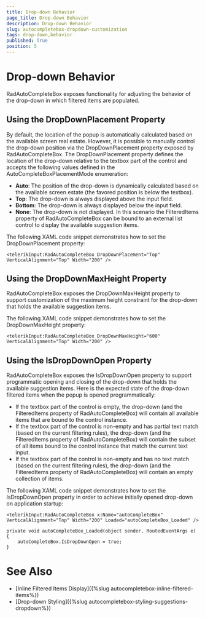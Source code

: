 ```yaml
---
title: Drop-down Behavior
page_title: Drop-down Behavior
description: Drop-down Behavior
slug: autocompletebox-dropdown-customization
tags: drop-down,behavior
published: True
position: 5
---
```


# Drop-down Behavior

RadAutoCompleteBox exposes functionality for adjusting the behavior of the drop-down in which filtered items are populated.

## Using the DropDownPlacement Property

By default, the location of the popup is automatically calculated based on the available screen real estate. However, it is possible to manually control the drop-down position via the DropDownPlacement property exposed by RadAutoCompleteBox. The DropDownPlacement property defines the location of the drop-down relative to the textbox part of the control and accepts the following values defined in the AutoCompleteBoxPlacementMode enumeration:

* **Auto**: The position of the drop-down is dynamically calculated based on the available screen estate (the favored position is below the textbox).
* **Top**: The drop-down is always displayed above the input field.
* **Bottom**: The drop-down is always displayed below the input field.
* **None**: The drop-down is not displayed. In this scenario the FilteredItems property of RadAutoCompleteBox can be bound to an external list control to display the available suggestion items.

The following XAML code snippet demonstrates how to set the DropDownPlacement property:

	<telerikInput:RadAutoCompleteBox DropDownPlacement="Top" VerticalAlignment="Top" Width="200" />

## Using the DropDownMaxHeight Property

RadAutoCompleteBox exposes the DropDownMaxHeight property to support customization of the maximum height constraint for the drop-down that holds the available suggestion items.

The following XAML code snippet demonstrates how to set the DropDownMaxHeight property:
 
	<telerikInput:RadAutoCompleteBox DropDownMaxHeight="600" VerticalAlignment="Top" Width="200" />

## Using the IsDropDownOpen Property

RadAutoCompleteBox exposes the IsDropDownOpen property to support programmatic opening and closing of the drop-down that holds the available suggestion items. Here is the expected state of the drop-down filtered items when the popup is opened programmatically:

* If the textbox part of the control is empty, the drop-down (and the FilteredItems property of RadAutoCompleteBox) will contain all available items that are bound to the control instance.
* If the textbox part of the control is non-empty and has partial text match (based on the current filtering rules), the drop-down (and the FilteredItems property of RadAutoCompleteBox) will contain the subset of all items bound to the control instance that match the current text input.
* If the textbox part of the control is non-empty and has no text match (based on the current filtering rules), the drop-down (and the FilteredItems property of RadAutoCompleteBox) will contain an empty collection of items.
            
The following XAML code snippet demonstrates how to set the IsDropDownOpen property in order to achieve initially opened drop-down on application startup:

	<telerikInput:RadAutoCompleteBox x:Name="autoCompleteBox" VerticalAlignment="Top" Width="200" Loaded="autoCompleteBox_Loaded" />

	private void autoCompleteBox_Loaded(object sender, RoutedEventArgs e)
	{
	    autoCompleteBox.IsDropDownOpen = true;
	}

# See Also

 * [Inline Filtered Items Display]({%slug autocompletebox-inline-filtered-items%})
 * [Drop-down Styling]({%slug autocompletebox-styling-suggestions-dropdown%})
